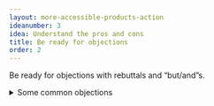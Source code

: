 ```yaml
---
layout: more-accessible-products-action
ideanumber: 3
idea: Understand the pros and cons
title: Be ready for objections
order: 2
---
```


Be ready for objections with rebuttals and “but/and”s.

<details>
	<summary>Some common objections</summary>
	
	{%- capture sco -%}
	{% include some-common-objections.md %}
	{%- endcapture -%}
	{{ sco | markdownify }}
</details>
